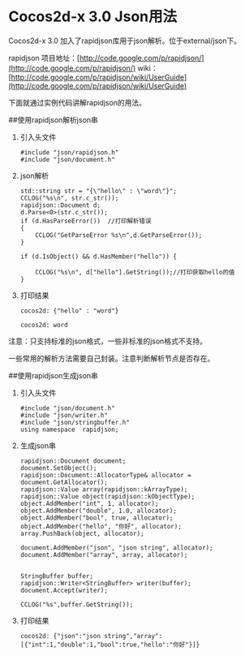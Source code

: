 # Cocos2d-x 3.0 Json用法

Cocos2d-x 3.0 加入了rapidjson库用于json解析。位于external/json下。

rapidjson 项目地址：[http://code.google.com/p/rapidjson/](http://code.google.com/p/rapidjson/)
wiki：[http://code.google.com/p/rapidjson/wiki/UserGuide](http://code.google.com/p/rapidjson/wiki/UserGuide)

下面就通过实例代码讲解rapidjson的用法。

##使用rapidjson解析json串

1. 引入头文件 

	```
	#include "json/rapidjson.h"
	#include "json/document.h"
	```
2. json解析

	```
	std::string str = "{\"hello\" : \"word\"}";
    CCLOG("%s\n", str.c_str());
    rapidjson::Document d;
    d.Parse<0>(str.c_str());
    if (d.HasParseError())  //打印解析错误
    {
        CCLOG("GetParseError %s\n",d.GetParseError());
    }
    
    if (d.IsObject() && d.HasMember("hello")) {
        
        CCLOG("%s\n", d["hello"].GetString());//打印获取hello的值
    }
	```
3. 打印结果

	```
	cocos2d: {"hello" : "word"}

	cocos2d: word
	```
	
注意：只支持标准的json格式，一些非标准的json格式不支持。

一些常用的解析方法需要自己封装。注意判断解析节点是否存在。


##使用rapidjson生成json串

1. 引入头文件 

	```
	#include "json/document.h"
	#include "json/writer.h"
	#include "json/stringbuffer.h"
	using namespace  rapidjson;
	```
2. 生成json串

	```
	rapidjson::Document document;
    document.SetObject();
    rapidjson::Document::AllocatorType& allocator = document.GetAllocator();
    rapidjson::Value array(rapidjson::kArrayType);
    rapidjson::Value object(rapidjson::kObjectType);
    object.AddMember("int", 1, allocator);
    object.AddMember("double", 1.0, allocator);
    object.AddMember("bool", true, allocator);
    object.AddMember("hello", "你好", allocator);
    array.PushBack(object, allocator);
    
    document.AddMember("json", "json string", allocator);
    document.AddMember("array", array, allocator);
    
    
    StringBuffer buffer;
    rapidjson::Writer<StringBuffer> writer(buffer);
    document.Accept(writer);

    CCLOG("%s",buffer.GetString());
	```
3. 打印结果

 	```
 	cocos2d: {"json":"json string","array":[{"int":1,"double":1,"bool":true,"hello":"你好"}]}
 	```